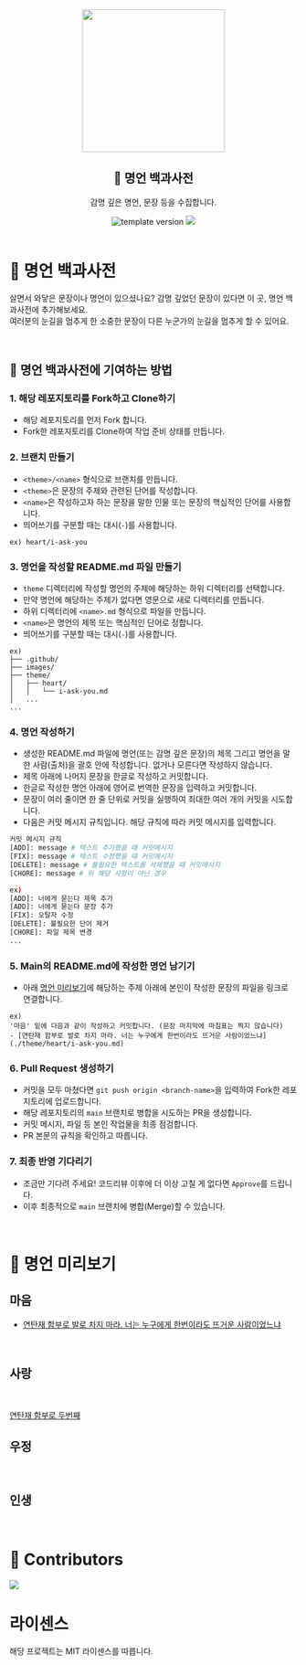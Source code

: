 <div align="center">
  <div>
    <img width="250" src="./images/quotations-book.png"/>
    <h2>📕 명언 백과사전</h2>
    <p>감명 깊은 명언, 문장 등을 수집합니다.</p>
  </div>
  <div>
    <img src="https://img.shields.io/badge/version-1.0.0-blue?style=flat-square" alt="template version"/>
    <a href="https://github.com/onealand/quotations-book/blob/main/LICENSE" target="_blank">
      <img src="https://img.shields.io/github/license/onealand/quotations-book?style=flat-square"/>
    </a>
  </div>
</div>

<br>

# 📕 명언 백과사전

살면서 와닿은 문장이나 명언이 있으셨나요? 감명 깊었던 문장이 있다면 이 곳, 명언 백과사전에 추가해보세요.  
여러분의 눈길을 멈추게 한 소중한 문장이 다른 누군가의 눈길을 멈추게 할 수 있어요.

<br>

## 🙌 명언 백과사전에 기여하는 방법

### 1. 해당 레포지토리를 Fork하고 Clone하기

- 해당 레포지토리를 먼저 Fork 합니다.
- Fork한 레포지토리를 Clone하여 작업 준비 상태를 만듭니다.

### 2. 브랜치 만들기

- `<theme>/<name>` 형식으로 브랜치를 만듭니다.
- `<theme>`은 문장의 주제와 관련된 단어를 작성합니다.
- `<name>`은 작성하고자 하는 문장을 말한 인물 또는 문장의 핵심적인 단어를 사용합니다.
- 띄어쓰기를 구분할 때는 대시(`-`)를 사용합니다.

```
ex) heart/i-ask-you
```

### 3. 명언을 작성할 README.md 파일 만들기

- `theme` 디렉터리에 작성할 명언의 주제에 해당하는 하위 디렉터리를 선택합니다.
- 만약 명언에 해당하는 주제가 없다면 영문으로 새로 디렉터리를 만듭니다.
- 하위 디렉터리에 `<name>.md` 형식으로 파일을 만듭니다.
- `<name>`은 명언의 제목 또는 핵심적인 단어로 정합니다.
- 띄어쓰기를 구분할 때는 대시(`-`)를 사용합니다.

```
ex)
├── .github/
├── images/
├── theme/
│   ├── heart/
│   │   └── i-ask-you.md
│   ...
...
```

### 4. 명언 작성하기

- 생성한 README.md 파일에 명언(또는 감명 깊은 문장)의 제목 그리고 명언을 말한 사람(출처)을 괄호 안에 작성합니다. 없거나 모른다면 작성하지 않습니다.
- 제목 아래에 나머지 문장을 한글로 작성하고 커밋합니다.
- 한글로 작성한 명언 아래에 영어로 번역한 문장을 입력하고 커밋합니다.
- 문장이 여러 줄이면 한 줄 단위로 커밋을 실행하여 최대한 여러 개의 커밋을 시도합니다.
- 다음은 커밋 메시지 규칙입니다. 해당 규칙에 따라 커밋 메시지를 입력합니다.

```bash
커밋 메시지 규칙
[ADD]: message # 텍스트 추가했을 때 커밋메시지
[FIX]: message # 텍스트 수정했을 때 커밋메시지
[DELETE]: message # 불필요한 텍스트를 삭제했을 때 커밋메시지
[CHORE]: message # 위 해당 사항이 아닌 경우

ex)
[ADD]: 너에게 묻는다 제목 추가
[ADD]: 너에게 묻는다 문장 추가
[FIX]: 오탈자 수정
[DELETE]: 불필요한 단어 제거
[CHORE]: 파일 제목 변경
...
```

### 5. Main의 README.md에 작성한 명언 남기기

- 아래 [명언 미리보기](#-명언-미리보기)에 해당하는 주제 아래에 본인이 작성한 문장의 파일을 링크로 연결합니다.

```
ex)
'마음' 밑에 다음과 같이 작성하고 커밋합니다. (문장 마지막에 마침표는 찍지 않습니다)
- [연탄재 함부로 발로 차지 마라. 너는 누구에게 한번이라도 뜨거운 사람이었느냐](./theme/heart/i-ask-you.md)
```

### 6. Pull Request 생성하기

- 커밋을 모두 마쳤다면 `git push origin <branch-name>`을 입력하여 Fork한 레포지토리에 업로드합니다.
- 해당 레포지토리의 `main` 브랜치로 병합을 시도하는 PR을 생성합니다.
- 커밋 메시지, 파일 등 본인 작업물을 최종 점검합니다.
- PR 본문의 규칙을 확인하고 따릅니다.

### 7. 최종 반영 기다리기

- 조금만 기다려 주세요! 코드리뷰 이후에 더 이상 고칠 게 없다면 `Approve`를 드립니다.
- 이후 최종적으로 `main` 브랜치에 병합(Merge)할 수 있습니다.

<br>

# 👀 명언 미리보기

## 마음

- [연탄재 함부로 발로 차지 마라. 너는 누구에게 한번이라도 뜨거운 사람이었느냐](./theme/heart/i-ask-you.md)

<br>

## 사랑

<br>

[연탄재 함부로 두번째](./theme/movie/movie.md)

## 우정

<br>

## 인생

<br>

# 👥 Contributors

<a href="https://github.com/onealand/quotations-book/graphs/contributors">
  <img src="https://contrib.rocks/image?repo=onealand/quotations-book"/>
</a>

<br>

# 라이센스

해당 프로젝트는 MIT 라이센스를 따릅니다.

